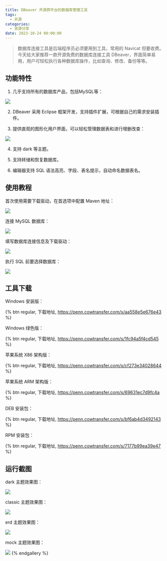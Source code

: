 ```yaml
---
title: DBeaver 开源跨平台的数据库管理工具
tags:
  - 开源
categories:
  - 资源分享
date: 2023-10-24 00:00:00
---
```


> 数据库连接工具是后端程序员必须要用到工具，常用的 Navicat 但要收费。今天给大家推荐一款开源免费的数据库连接工具 DBeaver，界面简单易用，用户可轻松执行各种数据库操作，比如查询、修改、备份等等。

<!-- more -->

## 功能特性

1. 几乎支持所有的数据库产品，包括MySQL等：

![](https://cdn.dusays.com/2023/10/639-1.jpg)

2. DBeaver 采用 Eclipse 框架开发，支持插件扩展，可根据自己的需求安装插件。

3. 提供直观的图形化用户界面，可以轻松管理数据表和进行增删改查：

![](https://cdn.dusays.com/2023/10/639-2.jpg)

4. 支持 dark 等主题。

5. 支持转储和恢复数据库。

6. 编辑器支持 SQL 语法高亮、字段、表名提示，自动命名数据表名。

## 使用教程

首次使用需要下载驱动，在首选项中配置 Maven 地址：

![](https://cdn.dusays.com/2023/10/639-3.jpg)

连接 MySQL 数据库：

![](https://cdn.dusays.com/2023/10/639-4.jpg)

填写数据库连接信息及下载驱动：

![](https://cdn.dusays.com/2023/10/639-5.jpg)

执行 SQL 前要选择数据库：

![](https://cdn.dusays.com/2023/10/639-6.jpg)

## 工具下载

Windows 安装版：

{% btn regular, 下载地址, https://penn.cowtransfer.com/s/aa558e5e676e43 %}

Windows 绿色版：

{% btn regular, 下载地址, https://penn.cowtransfer.com/s/1fc94a5f4cd545 %}

苹果系统 X86 架构版：

{% btn regular, 下载地址, https://penn.cowtransfer.com/s/cf273e34028644 %}

苹果系统 ARM 架构版：

{% btn regular, 下载地址, https://penn.cowtransfer.com/s/69631ec7d9fc4a %}

DEB 安装包：

{% btn regular, 下载地址, https://penn.cowtransfer.com/s/bf6ab4d3492143 %}

RPM 安装包：

{% btn regular, 下载地址, https://penn.cowtransfer.com/s/7177b99ea39e47 %}

## 运行截图

dark 主题效果图：

![](https://cdn.dusays.com/2023/10/639-7.jpg)

classic 主题效果图：

![](https://cdn.dusays.com/2023/10/639-8.jpg)

erd 主题效果图：

![](https://cdn.dusays.com/2023/10/639-9.jpg)

mock 主题效果图：

![](https://cdn.dusays.com/2023/10/639-10.jpg)
{% endgallery %}